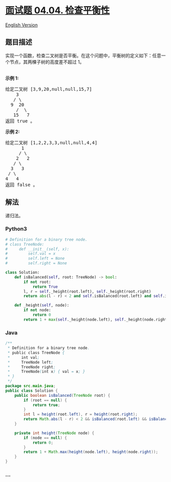 # [面试题 04.04. 检查平衡性](https://leetcode-cn.com/problems/check-balance-lcci)

[English Version](/lcci/04.04.Check%20Balance/README_EN.md)

## 题目描述

<!-- 这里写题目描述 -->
<p>实现一个函数，检查二叉树是否平衡。在这个问题中，平衡树的定义如下：任意一个节点，其两棵子树的高度差不超过 1。</p><br><strong>示例 1:</strong><pre>给定二叉树 [3,9,20,null,null,15,7]<br>    3<br>   / &#92<br>  9  20<br>    /  &#92<br>   15   7<br>返回 true 。</pre><strong>示例 2:</strong><br><pre>给定二叉树 [1,2,2,3,3,null,null,4,4]<br>      1<br>     / &#92<br>    2   2<br>   / &#92<br>  3   3<br> / &#92<br>4   4<br>返回 false 。</pre>

## 解法

<!-- 这里可写通用的实现逻辑 -->

递归法。

<!-- tabs:start -->

### **Python3**

<!-- 这里可写当前语言的特殊实现逻辑 -->

```python
# Definition for a binary tree node.
# class TreeNode:
#     def __init__(self, x):
#         self.val = x
#         self.left = None
#         self.right = None

class Solution:
    def isBalanced(self, root: TreeNode) -> bool:
        if not root:
            return True
        l, r = self._height(root.left), self._height(root.right)
        return abs(l - r) < 2 and self.isBalanced(root.left) and self.isBalanced(root.right)

    def _height(self, node):
        if not node:
            return 0
        return 1 + max(self._height(node.left), self._height(node.right))
```

### **Java**

<!-- 这里可写当前语言的特殊实现逻辑 -->

```java
/**
 * Definition for a binary tree node.
 * public class TreeNode {
 *     int val;
 *     TreeNode left;
 *     TreeNode right;
 *     TreeNode(int x) { val = x; }
 * }
 */
package src.main.java;
public class Solution {
    public boolean isBalanced(TreeNode root) {
        if (root == null) {
            return true;
        }
        int l = height(root.left), r = height(root.right);
        return Math.abs(l - r) < 2 && isBalanced(root.left) && isBalanced(root.right);
    }

    private int height(TreeNode node) {
        if (node == null) {
            return 0;
        }
        return 1 + Math.max(height(node.left), height(node.right));
    }
}
```

### **...**

```

```

<!-- tabs:end -->
